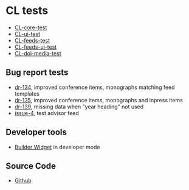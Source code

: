 

# CL tests

- [CL-core-test](CL-core-test.html)
- [CL-ui-test](CL-ui-test.html)
- [CL-feeds-test](CL-feeds-test.html)
- [CL-feeds-ui-test](CL-feeds-ui-test.html)
- [CL-doi-media-test](CL-doi-media-test.html)

## Bug report tests

- [dr-134](dr-134-test.html), improved conference items, monographs matching feed templates
- [dr-135](dr-135-test.html), improved conference items, monographs and inpress items
- [dr-139](dr-139-test.html), missing data when "year heading" not used
- [issue-4](issue-4-test.html), test advisor feed

## Developer tools

- [Builder Widget](builder-widget-dev.html) in developer mode

## Source Code

- [Github](https://github.com/caltechlibrary/cl-js)

